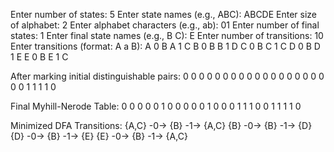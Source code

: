Enter number of states: 5
Enter state names (e.g., ABC): ABCDE
Enter size of alphabet: 2
Enter alphabet characters (e.g., ab): 01
Enter number of final states: 1
Enter final state names (e.g., B C): E
Enter number of transitions: 10
Enter transitions (format: A a B):
A 0 B
A 1 C
B 0 B
B 1 D
C 0 B
C 1 C
D 0 B
D 1 E
E 0 B
E 1 C

After marking initial distinguishable pairs:
0 0 0 0 0 
0 0 0 0 0 
0 0 0 0 0 
0 0 0 0 0 
1 1 1 1 0 

Final Myhill-Nerode Table:
0 0 0 0 0 
1 0 0 0 0 
0 1 0 0 0 
1 1 1 0 0 
1 1 1 1 0 

Minimized DFA Transitions:
{A,C} -0-> {B}
 -1-> {A,C}
{B} -0-> {B}
 -1-> {D}
{D} -0-> {B}
 -1-> {E}
{E} -0-> {B}
 -1-> {A,C}